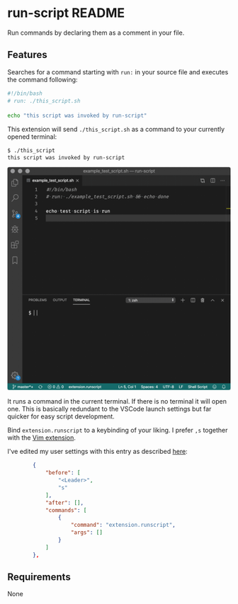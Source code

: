 # run-script README

Run commands by declaring them as a comment in your file.

## Features

Searches for a command starting with `run:` in your source file and executes the command following:

```bash
#!/bin/bash
# run: ./this_script.sh

echo "this script was invoked by run-script"
```

This extension will send `./this_script.sh` as a command to your currently opened terminal:

```
$ ./this_script
this script was invoked by run-script
```

![Run command in terminal](assets/runscript.gif)

It runs a command in the current terminal. If there is no terminal it will open one. This is basically redundant to the VSCode launch settings but far quicker for easy script development.

Bind `extension.runscript` to a keybinding of your liking. I prefer `,s` together with the [Vim extension](http://aka.ms/vscodevim).

I've edited my user settings with this entry as described [here](https://github.com/VSCodeVim/Vim#quick-example):

```json
        {
            "before": [
                "<Leader>",
                "s"
            ],
            "after": [],
            "commands": [
                {
                    "command": "extension.runscript",
                    "args": []
                }
            ]
        },
```

## Requirements

None
